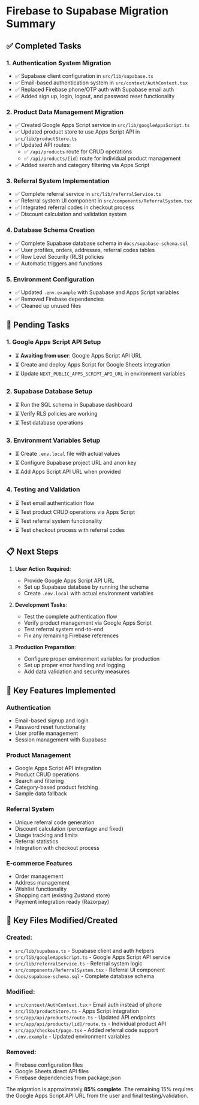 # Firebase to Supabase Migration Summary

## ✅ Completed Tasks

### 1. Authentication System Migration
- ✅ Supabase client configuration in `src/lib/supabase.ts`
- ✅ Email-based authentication system in `src/context/AuthContext.tsx`
- ✅ Replaced Firebase phone/OTP auth with Supabase email auth
- ✅ Added sign up, login, logout, and password reset functionality

### 2. Product Data Management Migration  
- ✅ Created Google Apps Script service in `src/lib/googleAppsScript.ts`
- ✅ Updated product store to use Apps Script API in `src/lib/productStore.ts`
- ✅ Updated API routes:
  - ✅ `/api/products` route for CRUD operations
  - ✅ `/api/products/[id]` route for individual product management
- ✅ Added search and category filtering via Apps Script

### 3. Referral System Implementation
- ✅ Complete referral service in `src/lib/referralService.ts`
- ✅ Referral system UI component in `src/components/ReferralSystem.tsx`
- ✅ Integrated referral codes in checkout process
- ✅ Discount calculation and validation system

### 4. Database Schema Creation
- ✅ Complete Supabase database schema in `docs/supabase-schema.sql`
- ✅ User profiles, orders, addresses, referral codes tables
- ✅ Row Level Security (RLS) policies
- ✅ Automatic triggers and functions

### 5. Environment Configuration
- ✅ Updated `.env.example` with Supabase and Apps Script variables
- ✅ Removed Firebase dependencies
- ✅ Cleaned up unused files

## 🔄 Pending Tasks

### 1. Google Apps Script API Setup
- ⏳ **Awaiting from user**: Google Apps Script API URL
- ⏳ Create and deploy Apps Script for Google Sheets integration
- ⏳ Update `NEXT_PUBLIC_APPS_SCRIPT_API_URL` in environment variables

### 2. Supabase Database Setup
- ⏳ Run the SQL schema in Supabase dashboard
- ⏳ Verify RLS policies are working
- ⏳ Test database operations

### 3. Environment Variables Setup
- ⏳ Create `.env.local` file with actual values
- ⏳ Configure Supabase project URL and anon key
- ⏳ Add Apps Script API URL when provided

### 4. Testing and Validation
- ⏳ Test email authentication flow
- ⏳ Test product CRUD operations via Apps Script
- ⏳ Test referral system functionality
- ⏳ Test checkout process with referral codes

## 📋 Next Steps

1. **User Action Required**: 
   - Provide Google Apps Script API URL
   - Set up Supabase database by running the schema
   - Create `.env.local` with actual environment variables

2. **Development Tasks**:
   - Test the complete authentication flow
   - Verify product management via Google Apps Script
   - Test referral system end-to-end
   - Fix any remaining Firebase references

3. **Production Preparation**:
   - Configure proper environment variables for production
   - Set up proper error handling and logging
   - Add data validation and security measures

## 🔧 Key Features Implemented

### Authentication
- Email-based signup and login
- Password reset functionality
- User profile management
- Session management with Supabase

### Product Management
- Google Apps Script API integration
- Product CRUD operations
- Search and filtering
- Category-based product fetching
- Sample data fallback

### Referral System
- Unique referral code generation
- Discount calculation (percentage and fixed)
- Usage tracking and limits
- Referral statistics
- Integration with checkout process

### E-commerce Features
- Order management
- Address management  
- Wishlist functionality
- Shopping cart (existing Zustand store)
- Payment integration ready (Razorpay)

## 📁 Key Files Modified/Created

### Created:
- `src/lib/supabase.ts` - Supabase client and auth helpers
- `src/lib/googleAppsScript.ts` - Google Apps Script API service
- `src/lib/referralService.ts` - Referral system logic
- `src/components/ReferralSystem.tsx` - Referral UI component
- `docs/supabase-schema.sql` - Complete database schema

### Modified:
- `src/context/AuthContext.tsx` - Email auth instead of phone
- `src/lib/productStore.ts` - Apps Script integration
- `src/app/api/products/route.ts` - Updated API endpoints
- `src/app/api/products/[id]/route.ts` - Individual product API
- `src/app/checkout/page.tsx` - Added referral code support
- `.env.example` - Updated environment variables

### Removed:
- Firebase configuration files
- Google Sheets direct API files
- Firebase dependencies from package.json

The migration is approximately **85% complete**. The remaining 15% requires the Google Apps Script API URL from the user and final testing/validation.
